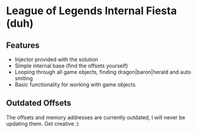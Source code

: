 # League of Legends Internal Fiesta (duh)

## Features
- Injector provided with the solution
- Simple internal base (find the offsets yourself)
- Looping through all game objects, finding dragon|baron|herald and auto smiting
- Basic functionality for working with game objects

## Outdated Offsets
The offsets and memory addresses are currently outdated, I will never be updating them. Get creative :)
